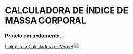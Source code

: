 
<h1>CALCULADORA DE ÍNDICE DE MASSA CORPORAL</h1>
<h3>Projeto em andamento...</h3>
<a href="https://calculadora-imc-rho-tan.vercel.app/"> Link para a Calculadora no Vercel</a>
 <img src="blob:null/9e53c619-d0bb-4940-ac3d-cc353d33eafb">
